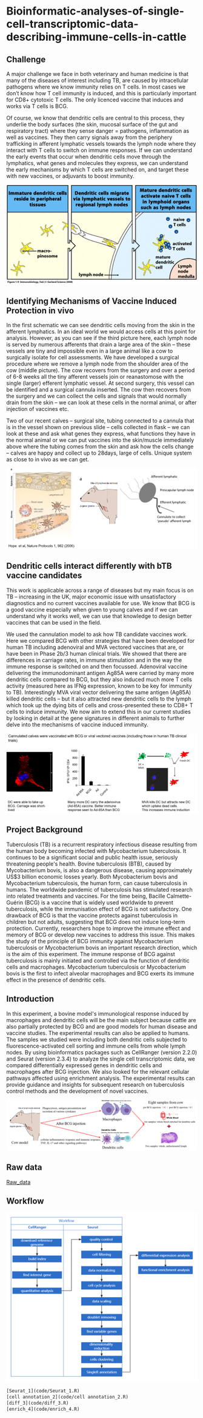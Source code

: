 # Bioinformatic-analyses-of-single-cell-transcriptomic-data-describing-immune-cells-in-cattle

## Challenge
A major challenge we face in both veterinary and human medicine is that many of the diseases of interest including TB, are caused by intracellular pathogens where we know immunity relies on T cells. In most cases we don’t know how T cell immunity is induced, and this is particularly important for CD8+ cytotoxic T cells. The only licenced vaccine that induces and works via T cells is BCG.

Of course, we know that dendritic cells are central to this process, they underlie the body surfaces (the skin, mucosal surface of the gut and respiratory tract) where they sense danger = pathogens, inflammation as well as vaccines. They then carry signals away from the periphery trafficking in afferent lymphatic vessels towards the lymph node where they interact with T cells to switch on immune responses. If we can understand the early events that occur when dendritic cells move through the lymphatics, what genes and molecules they express, we can understand the early mechanisms by which T cells are switched on, and target these with new vaccines, or adjuvants to boost immunity.

![DC](pic/DC.png)

## Identifying Mechanisms of Vaccine Induced Protection in vivo
In the first schematic we can see dendritic cells moving from the skin in the afferent lymphatics. In an ideal world we would access cells at this point for analysis. However, as you can see if the third picture here, each lymph node is served by numerous afferents that drain a large area of the skin – these vessels are tiny and impossible even in a large animal like a cow to surgically isolate for cell assessments. We have developed a surgical procedure where we remove a lymph node from the shoulder area of the cow (middle picture). The cow recovers from the surgery and over a period of 6-8 weeks all the tiny afferent vessels join or reanastomose with the single (larger) efferent lymphatic vessel. At second surgery, this vessel can be identified and a surgical cannula inserted. The cow then recovers from the surgery and we can collect the cells and signals that would normally drain from the skin – we can look at these cells in the normal animal, or after injection of vaccines etc. 

Two of our recent calves – surgical site, tubing connected to a cannula that is in the vessel shown on previous slide – cells collected in flask – we can look at these and ask what genes they express, what functions they have in the normal animal or we can put vaccines into the skin/muscle immediately above where the tubing comes from the skin and ask how the cells change – calves are happy and collect up to 28days, large of cells. Unique system as close to in vivo as we can get.

![vacc](pic/vacc.png)


## Dendritic cells interact differently with bTB vaccine candidates
This work is applicable across a range of diseases but my main focus is on TB – increasing in the UK, major economic issue with unsatisfactory diagnostics and no current vaccines available for use. We know that BCG is a good vaccine especially when given to young calves and if we can understand why it works well, we can use that knowledge to design better vaccines that can be used in the field. 

We used the cannulation model to ask how TB candidate vaccines work. Here we compared BCG with other strategies that have been developed for human TB including adenoviral and MVA vectored vaccines that are, or have been in Phase 2b/3 human clinical trials. We showed that there are differences in carriage rates, in immune stimulation and in the way the immune response is switched on and then focussed. Adenoviral vaccine delivering the immunodominant antigen Ag85A were carried by many more dendritic cells compared to BCG, but they also induced much more T cells activity (measured here as IFNg expression, known to be key for immunity to TB). Interestingly MVA viral vector delivering the same antigen (Ag85A) killed dendritic cells – but it also attracted new dendritic cells to the lymph which took up the dying bits of cells and cross-presented these to CD8+ T cells to induce immunity. We now aim to extend this in our current studies by looking in detail at the gene signatures in different animals to further delve into the mechanisms of vaccine induced immunity.

![bTB](pic/bTB.png)

## Project Background
Tuberculosis (TB) is a recurrent respiratory infectious disease resulting from the human body becoming infected with Mycobacterium tuberculosis. It continues to be a significant social and public health issue, seriously threatening people's health. Bovine tuberculosis (BTB), caused by Mycobacterium bovis, is also a dangerous disease, causing approximately US$3 billion economic losses yearly. Both Mycobacterium bovis and Mycobacterium tuberculosis, the human form, can cause tuberculosis in humans. The worldwide pandemic of tuberculosis has stimulated research into related treatments and vaccines. For the time being, Bacille Calmette-Guérin (BCG) is a vaccine that is widely used worldwide to prevent tuberculosis, while the immunisation effect of BCG is not satisfactory. One drawback of BCG is that the vaccine protects against tuberculosis in children but not adults, suggesting that BCG does not induce long-term protection. Currently, researchers hope to improve the immune effect and memory of BCG or develop new vaccines to address this issue. This makes the study of the principle of BCG immunity against Mycobacterium tuberculosis or Mycobacterium bovis an important research direction, which is the aim of this experiment. The immune response of BCG against tuberculosis is mainly initiated and controlled via the function of dendritic cells and macrophages. Mycobacterium tuberculosis or Mycobacterium bovis is the first to infect alveolar macrophages and BCG exerts its immune effect in the presence of dendritic cells. 



## Introduction

In this experiment, a bovine model's immunological response induced by macrophages and dendritic cells will be the main subject because cattle are also partially protected by BCG and are good models for human disease and vaccine studies. The experimental results can also be applied to humans. The samples we studied were including both dendritic cells subjected to fluorescence-activated cell sorting and immune cells from whole lymph nodes. By using bioinformatics packages such as CellRanger (version 2.2.0) and Seurat (version 2.3.4) to analyze the single cell transcriptomic data, we compared differentially expressed genes in dendritic cells and macrophages after BCG injection. We also looked for the relevant cellular pathways affected using enrichment analysis. The experimental results can provide guidance and insights for subsequent research on tuberculosis control methods and the development of novel vaccines.

![pre](pic/pre.png)

## Raw data

[Raw_data](data/)

## Workflow
![demo](assets/Workflow.png)

```
[Seurat_1](code/Seurat_1.R)
[cell annotation_2](code/cell annotation_2.R)
[diff_3](code/diff_3.R)
[enrich_4](code/enrich_4.R)
```


